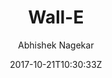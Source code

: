 ---
title: "Wall-E"
github: https://github.com/abhn/Wall-E
demo: https://wall-e-jekyll.github.io/
author: Abhishek Nagekar

ssg:
  - Jekyll
cms:
  - No Cms
date: 2017-10-21T10:30:33Z
github_branch: master
stale: true
---